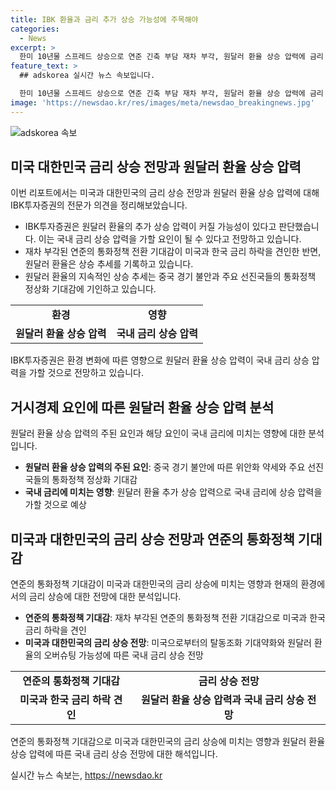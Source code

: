 ```yaml
---
title: IBK 환율과 금리 추가 상승 가능성에 주목해야
categories:
  - News
excerpt: >
  한미 10년물 스프레드 상승으로 연준 긴축 부담 재차 부각, 원달러 환율 상승 압력에 금리 상승 전망. IBK투자증권은 연준의 통화정책 전환 기대와 외환시장 동향으로 원달러 환율 상승에 주목하며, 금리 상승 압력이 커질 것으로 전망했다. 미국 경기지표와 개인소비지출 발표를 향한 시장 기대에 대한 관측도 추가되는 상황에서 외환시장과 금리의 움직임이 주목받고 있다.
feature_text: >
  ## adskorea 실시간 뉴스 속보입니다.

  한미 10년물 스프레드 상승으로 연준 긴축 부담 재차 부각, 원달러 환율 상승 압력에 금리 상승 전망. IBK투자증권은 연준의 통화정책 전환 기대와 외환시장 동향으로 원달러 환율 상승에 주목하며, 금리 상승 압력이 커질 것으로 전망했다. 미국 경기지표와 개인소비지출 발표를 향한 시장 기대에 대한 관측도 추가되는 상황에서 외환시장과 금리의 움직임이 주목받고 있다.
image: 'https://newsdao.kr/res/images/meta/newsdao_breakingnews.jpg'
---
```


<p><img src="https://newsdao.kr/res/images/meta/newsdao_breakingnews.jpg" alt="adskorea 속보" /></p>

<h2 data-ke-size="size26">미국 대한민국 금리 상승 전망과 원달러 환율 상승 압력</h2>

<p data-ke-size="size16">이번 리포트에서는 미국과 대한민국의 금리 상승 전망과 원달러 환율 상승 압력에 대해 IBK투자증권의 전문가 의견을 정리해보았습니다.</p>

<ul>
  <li>IBK투자증권은 원달러 환율의 추가 상승 압력이 커질 가능성이 있다고 판단했습니다. 이는 국내 금리 상승 압력을 가할 요인이 될 수 있다고 전망하고 있습니다.</li>
  <li>재차 부각된 연준의 통화정책 전환 기대감이 미국과 한국 금리 하락을 견인한 반면, 원달러 환율은 상승 추세를 기록하고 있습니다.</li>
  <li>원달러 환율의 지속적인 상승 추세는 중국 경기 불안과 주요 선진국들의 통화정책 정상화 기대감에 기인하고 있습니다.</li>
</ul>

<table>
  <tr>
    <td style="text-align: center; height: 17px;"><b>환경</b></td>
    <td style="text-align: center; height: 17px;"><b>영향</b></td>
  </tr>
  <tr>
    <td style="text-align: center; height: 17px;"><b>원달러 환율 상승 압력</b></td>
    <td style="text-align: center; height: 17px;"><b>국내 금리 상승 압력</b></td>
  </tr>
</table>

<p data-ke-size="size16">IBK투자증권은 환경 변화에 따른 영향으로 원달러 환율 상승 압력이 국내 금리 상승 압력을 가할 것으로 전망하고 있습니다.</p>

<h2 data-ke-size="size26">거시경제 요인에 따른 원달러 환율 상승 압력 분석</h2>

<p data-ke-size="size16">원달러 환율 상승 압력의 주된 요인과 해당 요인이 국내 금리에 미치는 영향에 대한 분석입니다.</p>

<ul>
  <li><b>원달러 환율 상승 압력의 주된 요인</b>: 중국 경기 불안에 따른 위안화 약세와 주요 선진국들의 통화정책 정상화 기대감</li>
  <li><b>국내 금리에 미치는 영향</b>: 원달러 환율 추가 상승 압력으로 국내 금리에 상승 압력을 가할 것으로 예상</li>
</ul>

<h2 data-ke-size="size26">미국과 대한민국의 금리 상승 전망과 연준의 통화정책 기대감</h2>

<p data-ke-size="size16">연준의 통화정책 기대감이 미국과 대한민국의 금리 상승에 미치는 영향과 현재의 환경에서의 금리 상승에 대한 전망에 대한 분석입니다.</p>

<ul>
  <li><b>연준의 통화정책 기대감</b>: 재차 부각된 연준의 통화정책 전환 기대감으로 미국과 한국 금리 하락을 견인</li>
  <li><b>미국과 대한민국의 금리 상승 전망</b>: 미국으로부터의 탈동조화 기대약화와 원달러 환율의 오버슈팅 가능성에 따른 국내 금리 상승 전망</li>
</ul>

<table>
  <tr>
    <td style="text-align: center; height: 17px;"><b>연준의 통화정책 기대감</b></td>
    <td style="text-align: center; height: 17px;"><b>금리 상승 전망</b></td>
  </tr>
  <tr>
    <td style="text-align: center; height: 17px;"><b>미국과 한국 금리 하락 견인</b></td>
    <td style="text-align: center; height: 17px;"><b>원달러 환율 상승 압력과 국내 금리 상승 전망</b></td>
  </tr>
</table>

<p data-ke-size="size16">연준의 통화정책 기대감으로 미국과 대한민국의 금리 상승에 미치는 영향과 원달러 환율 상승 압력에 따른 국내 금리 상승 전망에 대한 해석입니다.</p>
실시간 뉴스 속보는, <a href="https://newsdao.kr" rel="dofollow">https://newsdao.kr</a>


